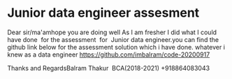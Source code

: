 # Junior data engineer assesment

Dear sir/ma'amhope you are doing well
As I am fresher I did what I could have done  for the assessment  for  Junior data engineer.you can find the github link below for the assessment solution which i have done. whatever i knew as a data engineer
https://github.com/imbalram/code-20200917

Thanks and RegardsBalram Thakur 
BCA(2018-2021)
+918864083043
